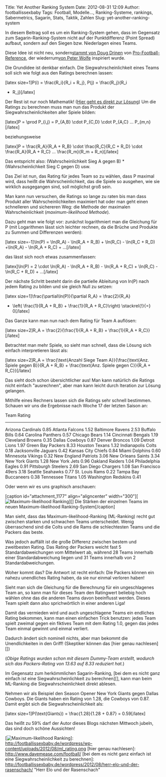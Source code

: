 Title: Yet Another Ranking System
Date: 2012-08-31 12:09
Author: footballissexbaby
Tags: Football, Modelle..., Ranking-Systeme, rankings, Sabermetrics, Sagarin, Stats, Taktik, Zahlen
Slug: yet-another-ranking-system

In diesem Beitrag soll es um ein Ranking-System gehen, dass im Gegensatz
zum Sagarin-Ranking-System nicht auf der Punktdifferenz (Point Spread)
aufbaut, sondern auf den Siegen bzw. Niederlagen eines Teams.

Diese Idee ist nicht neu, sondern[stammt von Doug Drinen][] von
[Pro-Football-Reference][], der wiederrum[von Peter Wolfe][] inspiriert
wurde.

Die Grundidee ist denkbar einfach. Die Siegwahrscheinlichkeit eines
Teams soll sich wie folgt aus den Ratings berechnen lassen:

[latex size=1]P(i) = \\frac{R\_i}{R\_i + R\_j}, P(j) = \\frac{R\_j}{R\_i
+ R\_j}[/latex]

Der Rest ist nur noch Mathematik! ([Hier geht es direkt zur Lösung][])
Um die Ratings zu berechnen muss man nun das Produkt der
Siegwahrscheinlichkeiten aller Spiele bilden:

[latex]P = \\prod P\_{i,j} = P\_{A,B} \\cdot P\_{C,D} \\cdot P\_{A,C}
... P\_{m,n}[/latex]

beziehungsweise

[latex]P = \\frac{R\_A}{R\_A + R\_B} \\cdot \\frac{R\_C}{R\_C + R\_D}
\\cdot \\frac{R\_A}{R\_A + R\_C} ... \\frac{R\_m}{R\_m + R\_n}[/latex]

Das entspricht also: (Wahrscheinlichkeit Sieg A gegen B) \*
(Wahrscheinlichkeit Sieg C gegen D) usw.

Das Ziel ist nun, das Rating für jedes Team so zu wählen, dass P maximal
wird, dass heißt die Wahrscheinlichkeit, das die Spiele so ausgehen, wie
sie wirklich ausgegangen sind, soll möglichst groß sein.

Man kann nun versuchen, die Ratings so lange zu raten bis man dass
Produkt aller Wahrscheinlichkeiten maximiert hat oder man geht einen
schnelleren und sichereren Weg: die Methode der maximalen
Wahrscheinlichkeit (*maximum-likelihood Methode*).

Dazu geht man wie folgt vor: zunächst logarithmiert man die Gleichung
für P (mit Logarithmen lässt sich leichter rechnen, da die Brüche und
Produkte zu Summen und Differenzen werden):

[latex size=-1]\\ln(P) = \\ln(R\_A) - \\ln(R\_A + R\_B) + \\ln(R\_C) -
\\ln(R\_C + R\_D) +\\ln(R\_A) - \\ln(R\_A + R\_C) + ...[/latex]

das lässt sich noch etwas zusammenfassen:

[latex]\\ln(P) = 2 \\cdot \\ln(R\_A) - \\ln(R\_A + R\_B) - \\ln(R\_A +
R\_C) + \\ln(R\_C) - \\ln(R\_C + R\_D) + ...[/latex]

Der nächste Schritt besteht darin die partielle Ableitung von ln(P) nach
jedem Rating zu bilden und sie gleich Null zu setzen:

[latex size=1]\\frac{\\partial\\ln(P)}{\\partial R\_A} = \\frac{2}{R\_A}
- \\left( \\frac{1}{R\_A + R\_B} + \\frac{1}{R\_A + R\_C}\\right)
\\stackrel{!}{=} 0[/latex]

Das Ganze kann man nun nach dem Rating für Team A auflösen:

[latex size=2]R\_A = \\frac{2}{\\frac{1}{R\_A + R\_B} + \\frac{1}{R\_A +
R\_C}}[/latex]

<a name="matheende"></a>Betrachtet man mehr Spiele, so sieht man
schnell, dass die Lösung sich einfach interpretieren lässt als:

[latex size=2]R\_A = \\frac{\\text{Anzahl Siege Team
A}}{\\frac{\\text{Anz. Spiele gegen B}}{R\_A + R\_B} +
\\frac{\\text{Anz. Spiele gegen C}}{R\_A + R\_C}}[/latex]

Das sieht doch schon übersichtlicher aus! Man kann natürlich die Ratings
nicht einfach "ausrechnen", aber man kann leicht durch Iteration zur
Lösung gelangen.

Mithilfe eines Rechners lassen sich die Ratings sehr schnell bestimmen.
Schauen wir uns die Ergebnisse nach Woche 17 der letzten Saison an:

  Team                   Rating
  ---------------------- --------
  Arizona Cardinals      0.85
  Atlanta Falcons        1.52
  Baltimore Ravens       2.53
  Buffalo Bills          0.64
  Carolina Panthers      0.57
  Chicago Bears          1.14
  Cincinnati Bengals     1.19
  Cleveland Browns       0.35
  Dallas Cowboys         0.87
  Denver Broncos         1.09
  Detroit Lions          1.97
  Green Bay Packers      8.33
  Houston Texans         1.32
  Indianapolis Colts     0.18
  Jacksonville Jaguars   0.42
  Kansas City Chiefs     0.84
  Miami Dolphins         0.60
  Minnesota Vikings      0.32
  New England Patriots   3.06
  New Orleans Saints     3.34
  New York Giants        1.28
  New York Jets          0.96
  Oakland Raiders        1.04
  Philadelphia Eagles    0.91
  Pittsburgh Steelers    2.69
  San Diego Chargers     1.08
  San Francisco 49ers    3.18
  Seattle Seahawks       0.77
  St. Louis Rams         0.22
  Tampa Bay Buccaneers   0.38
  Tennessee Titans       1.05
  Washington Redskins    0.41

Oder wenn wir es uns graphisch anschauen:

[caption id="attachment\_1177" align="aligncenter"
width="300"][![Maximum-likelihood Ranking][]][] Die Stärken der
einzelnen Teams im neuen Maximum-likelihood Ranking-System[/caption]

Man sieht, dass das Maximum-likelihood-Ranking (ML-Ranking) recht gut
zwischen starken und schwachen Teams unterscheidet. Wenig überraschend
sind die Colts und die Rams die schlechtesten Teams und die Packers das
beste.

Was jedoch auffällt ist die große Differenz zwischen bestem und
zweitbesten Rating. Das Rating der Packers weicht fast 5
Standardabweichungen vom Mittelwert ab, während 28 Teams innerhalb einer
Standardabweichung liegen und 31 Teams innerhalb von 2
Standardabweichungen.

Woher kommt das? Die Antwort ist recht einfach: Die Packers können ein
nahezu unendliches Rating haben, da sie nur einmal verloren haben!

Sieht man sich die Gleichung für die Berechnung für ein ungeschlagenes
Team an, so kann man für dieses Team den Ratingwert beliebig hoch wählen
ohne das die anderen Teams davon beeinflusst werden. Dieses Team spielt
dann also sprichwörtlich in einer anderen Liga!

Damit das vermieden wird und auch ungeschlagene Teams ein endliches
Rating bekommen, kann man einen einfachen Trick benutzen: jedes Team
spielt zweimal gegen ein fiktives Team mit dem Rating 1.0, gegen das
jedes Team einmal gewinnt und einmal verliert.

Dadurch ändert sich nominell nichts, aber man bekommt die
Unendlichkeiten in den Griff! (Skeptiker können das [hier genau
nachlesen][])

(*Obige Ratings wurden schon mit diesem Dummy-Team erstellt, wodurch
sich das Packers-Rating von 13.63 auf 8.33 reduziert hat.*)

Im Gegensatz zum herkömmlichen Sagarin-Ranking, [bei dem es nicht ganz
einfach ist eine Siegwahrscheinlichkeit zu berechnen][], kann man beim
ML-Ranking die Siegwahrscheinlichkeit direkt ablesen.

Nehmen wir als Beispiel den Season Opener New York Giants gegen Dallas
Cowboys. Die Giants haben ein Rating von 1.28, die Cowboys von 0.87.
Damit ergibt sich die Siegwahrscheinlichkeit als:

[latex size=1]P(\\text{Giants}) = \\frac{1.28}{1.28 + 0.87} =
0.59[/latex]

Das heißt zu 59% darf der Autor dieses Blogs nächsten Mittwoch jubeln,
das sind doch schöne Aussichten!

  [stammt von Doug Drinen]: http://www.pro-football-reference.com/blog/?p=171
  [Pro-Football-Reference]: http://www.pro-football-reference.com/
  [von Peter Wolfe]: http://prwolfe.bol.ucla.edu/cfootball/descrip.htm
  [Hier geht es direkt zur Lösung]: #matheende
  [Maximum-likelihood Ranking]: http://footballissexbaby.de/wordpress/wp-content/uploads/2012/08/ml_rating-300x215.png
    "ml_rating"
  [![Maximum-likelihood Ranking][]]: http://footballissexbaby.de/wordpress/wp-content/uploads/2012/08/ml_rating.png
  [hier genau nachlesen]: http://www.davemease.com/football/
  [bei dem es nicht ganz einfach ist eine Siegwahrscheinlichkeit zu
  berechnen]: http://footballissexbaby.de/wordpress/2012/08/herr-elo-und-der-rasenschach/
    "Herr Elo und der Rasenschach"
